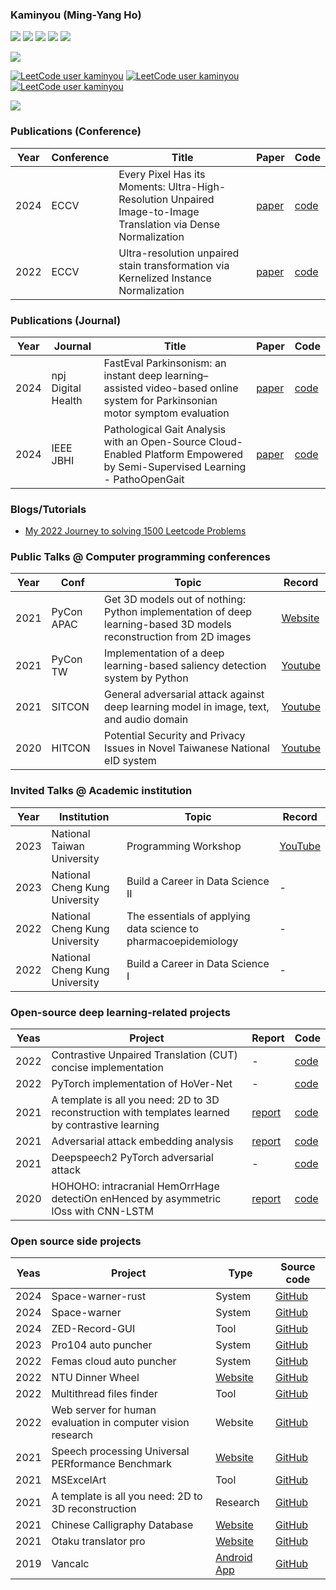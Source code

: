 ### Kaminyou (Ming-Yang Ho)
![](https://github-profile-summary-cards.vercel.app/api/cards/profile-details?username=kaminyou&theme=solarized_dark)
![](https://github-profile-summary-cards.vercel.app/api/cards/repos-per-language?username=kaminyou&theme=solarized_dark)
![](https://github-profile-summary-cards.vercel.app/api/cards/most-commit-language?username=kaminyou&theme=solarized_dark)
![](https://github-profile-summary-cards.vercel.app/api/cards/stats?username=kaminyou&theme=solarized_dark)
![](https://github-profile-summary-cards.vercel.app/api/cards/productive-time?username=kaminyou&theme=solarized_dark)

![](https://leetcard.jacoblin.cool/kaminyou?ext=contest)

[![LeetCode user kaminyou](https://img.shields.io/badge/dynamic/json?style=flat-square&labelColor=black&color=%23ffa116&label=Solved&query=solvedOverTotal&url=https%3A%2F%2Fleetcode-badge.vercel.app%2Fapi%2Fusers%2Fkaminyou&logo=leetcode&logoColor=yellow)](https://leetcode.com/kaminyou/)
[![LeetCode user kaminyou](https://img.shields.io/badge/dynamic/json?style=flat-square&labelColor=black&color=%23ffa116&label=Ranking&query=ranking&url=https%3A%2F%2Fleetcode-badge.vercel.app%2Fapi%2Fusers%2Fkaminyou&logo=leetcode&logoColor=yellow)](https://leetcode.com/kaminyou/)
[![LeetCode user kaminyou](https://img.shields.io/badge/dynamic/json?style=flat-square&labelColor=black&color=%23ffa116&label=Rating&query=ratingQuantile&url=https%3A%2F%2Fleetcode-badge.vercel.app%2Fapi%2Fusers%2Fkaminyou&logo=leetcode&logoColor=yellow)](https://leetcode.com/kaminyou/)

<p align="left"><img src=https://komarev.com/ghpvc/?username=kaminyou&color=dc143c></p>

###  Publications (Conference)
Year | Conference | Title | Paper | Code
--- | --- | --- | --- | ---
2024 | ECCV | Every Pixel Has its Moments: Ultra-High-Resolution Unpaired Image-to-Image Translation via Dense Normalization | [paper](https://arxiv.org/abs/2407.04245) | [code](https://github.com/Kaminyou/Dense-Normalization)
2022 | ECCV | Ultra-resolution unpaired stain transformation via Kernelized Instance Normalization | [paper](https://link.springer.com/chapter/10.1007/978-3-031-19803-8_29) | [code](https://github.com/Kaminyou/URUST)

###  Publications (Journal)
Year | Journal | Title | Paper | Code
--- | --- | --- | --- | ---
2024 | npj Digital Health | FastEval Parkinsonism: an instant deep learning–assisted video-based online system for Parkinsonian motor symptom evaluation | [paper](https://www.nature.com/articles/s41746-024-01022-x) | [code](https://github.com/yuyuan871111/fast_eval_Parkinsonism)
2024 | IEEE JBHI | Pathological Gait Analysis with an Open-Source Cloud-Enabled Platform Empowered by Semi-Supervised Learning - PathoOpenGait | [paper](https://ieeexplore.ieee.org/document/10349936) | [code](https://github.com/Kaminyou/PathoOpenGait)

### Blogs/Tutorials
- [My 2022 Journey to solving 1500 Leetcode Problems](https://medium.com/@ikaminyou/leetcode-%E5%88%B71500%E9%A1%8C%E5%BF%83%E8%B7%AF%E6%AD%B7%E7%A8%8B-8614284f03da)

### Public Talks @ Computer programming conferences
Year | Conf | Topic | Record |
--- | --- | --- | --- |
2021 | PyCon APAC | Get 3D models out of nothing: Python implementation of deep learning-based 3D models reconstruction from 2D images | [Website](https://th.pycon.org/pages/speakers)
2021 | PyCon TW | Implementation of a deep learning-based saliency detection system by Python | [Youtube](https://www.youtube.com/watch?v=iRGEG-Lft40)
2021 | SITCON | General adversarial attack against deep learning model in image, text, and audio domain | [Youtube](https://www.youtube.com/watch?v=qTBt-jBcfoE)
2020 | HITCON | Potential Security and Privacy Issues in Novel Taiwanese National eID system | [Youtube](https://www.youtube.com/watch?v=xceL9rRYnEM)

### Invited Talks @ Academic institution
Year | Institution | Topic | Record |
--- | --- | --- | --- |
2023 | National Taiwan University | Programming Workshop | [YouTube](https://www.youtube.com/playlist?list=PLliqi5P4G8nt16qEwuUIAvxQ3mhYcU4Vd)
2023 | National Cheng Kung University | Build a Career in Data Science II | -
2022 | National Cheng Kung University | The essentials of applying data science to pharmacoepidemiology | -
2022 | National Cheng Kung University | Build a Career in Data Science I | -

### Open-source deep learning-related projects
Yeas | Project | Report | Code | 
--- | --- | --- | --- |
2022 | Contrastive Unpaired Translation (CUT) concise implementation | - | [code](https://github.com/Kaminyou/Contrastive-Unpaired-Translation-CUT-)
2022 | PyTorch implementation of HoVer-Net | - | [code](https://github.com/Kaminyou/HoVer-Net-PyTorch)
2021 | A template is all you need: 2D to 3D reconstruction with templates learned by contrastive learning | [report](https://github.com/Kaminyou/A-template-is-all-you-need/blob/main/report/109_2_3DDLCV_FINAL.pdf) | [code](https://github.com/Kaminyou/A-template-is-all-you-need)
2021 | Adversarial attack embedding analysis | [report](https://github.com/Kaminyou/Adversarial-attack-embedding-analysis/blob/master/report/report.pdf) | [code](https://github.com/Kaminyou/Adversarial-attack-embedding-analysis)
2021 | Deepspeech2 PyTorch adversarial attack | - | [code](https://github.com/Kaminyou/deepspeech2-pytorch-adversarial-attack)
2020 | HOHOHO: intracranial HemOrrHage detectiOn enHenced by asymmetric lOss with CNN-LSTM | [report](https://github.com/DLCV-Fall-2020/medical-imaging-hohoho/blob/main/report.pdf) | [code](https://github.com/DLCV-Fall-2020/medical-imaging-hohoho) 


### Open source side projects
Yeas | Project | Type | Source code | 
--- | --- | --- | --- |
2024 | Space-warner-rust | System | [GitHub](https://github.com/Kaminyou/space-warner-rust)
2024 | Space-warner | System | [GitHub](https://github.com/Kaminyou/space-warner)
2024 | ZED-Record-GUI | Tool | [GitHub](https://github.com/Kaminyou/ZED-Record-GUI)
2023 | Pro104 auto puncher | System | [GitHub](https://github.com/Kaminyou/Pro104-Auto-Puncher)
2022 | Femas cloud auto puncher | System | [GitHub](https://github.com/Kaminyou/femascloud-auto-puncher)
2022 | NTU Dinner Wheel | [Website](https://kaminyou.com/NTU-Dinner-Wheel/) | [GitHub](https://github.com/Kaminyou/NTU-Dinner-Wheel)
2022 | Multithread files finder | Tool | [GitHub](https://github.com/Kaminyou/Multithread-files-finder)
2022 | Web server for human evaluation in computer vision research | Website | [GitHub](https://github.com/Kaminyou/Computer-Vision-Research-Human-Evaluation-Server)
2021 | Speech processing Universal PERformance Benchmark | [Website](https://superbbenchmark.org/) | [GitHub](https://github.com/superbbenchmark/website-react)
2021 | MSExcelArt | Tool | [GitHub](https://github.com/Kaminyou/MSExcelArt)
2021 | A template is all you need: 2D to 3D reconstruction | Research | [GitHub](https://github.com/Kaminyou/A-template-is-all-you-need)
2021 | Chinese Calligraphy Database | [Website](https://kaminyou.com/Chinese-Calligraphy-Database-Crawler/) | [GitHub](https://github.com/Kaminyou/Chinese-Calligraphy-Database-Crawler)
2021 | Otaku translator pro | [Website](https://kaminyou.com/otaku-translator-pro/) | [GitHub](https://github.com/Kaminyou/otaku-translator-pro)
2019 | Vancalc | [Android App](https://play.google.com/store/apps/details?id=com.kaminyou.vancalc3&hl=zh_TW) | [GitHub](https://github.com/Kaminyou/Vancalc3)


<!--
**Kaminyou/Kaminyou** is a ✨ _special_ ✨ repository because its `README.md` (this file) appears on your GitHub profile.

Here are some ideas to get you started:

- 🔭 I’m currently working on ...
- 🌱 I’m currently learning ...
- 👯 I’m looking to collaborate on ...
- 🤔 I’m looking for help with ...
- 💬 Ask me about ...
- 📫 How to reach me: ...
- 😄 Pronouns: ...
- ⚡ Fun fact: ...
-->
